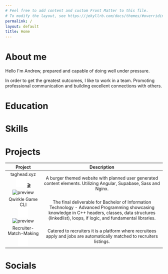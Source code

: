 ```yaml
---
# Feel free to add content and custom Front Matter to this file.
# To modify the layout, see https://jekyllrb.com/docs/themes/#overriding-theme-defaults
permalink: /
layout: default
title: Home
---
```


# About me

Hello I'm Andrew, prepared and capable of doing well under pressure.

In order to get the greatest outcomes, I like to work in a team. Promoting professional communication and building excellent connections with others.

# Education

# Skills

# Projects

<table class="projects-table" style='text-align:center;'>
  <thead>
    <tr>
      <th>Project</th>
      <th>Description</th>
    </tr>
  </thead>
  <tbody>
    <!-- taghead.xyz -->
    <tr>
      <td>taghead.xyz <br /> <a href="https://github.com/taghead/taghead.xyz"><img src="assets/images/logo_github.png" /></a> <a href="https://taghead.xyz/">🎬</a> <br /> <img src="https://raw.githubusercontent.com/taghead/taghead.xyz/main/docs/img/previews/v0.15/v0.15_Desktop.gif" alt="preview" /></td>
      <td>A burger themed website with planned user generated content elements. Utilizing Angular, Supabase, Sass and Nginx.</td>
    </tr>
    <tr>
      <td>Qwirkle Game CLI <br /> <a href="https://github.com/taghead/Qwirkle-Game-CLI"><img src="assets/images/logo_github.png" /></a> <br /> <img src="https://raw.githubusercontent.com/taghead/Qwirkle-Game-CLI/master/docs/assets/img/demo.gif" alt="preview" /></td>
      <td>The final deliverable for Bachelor of Information Technology - Advanced Programming showcasing knowledge in C++ headers, classes, data structures (linkedlist), loops, if logic, and fundamental libraries.</td>
    </tr>
    <tr>
      <td>Recruiter-Match-Making <br /> <a href="https://github.com/taghead/Recruiter-Match-Making"><img src="assets/images/logo_github.png" /></a> <br /></td>
      <td>Catered to recruiters it is a platform where recruitees apply and jobs are automatically matched to recruiters listings.</td>
    </tr>
  </tbody>
</table>

# Socials

